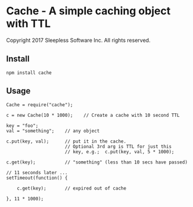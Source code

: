 
# Cache - A simple caching object with TTL

Copyright 2017 Sleepless Software Inc. All rights reserved.


## Install

	npm install cache


## Usage

	Cache = require("cache");

	c = new Cache(10 * 1000);    // Create a cache with 10 second TTL

	key = "foo";
	val = "something";    // any object

	c.put(key, val);      // put it in the cache.
	                      // Optional 3rd arg is TTL for just this
						  // key, e.g.;  c.put(key, val, 5 * 1000);

	c.get(key);           // "something" (less than 10 secs have passed)

	// 11 seconds later ...
	setTimeout(function() {

		c.get(key);       // expired out of cache

	}, 11 * 1000);






